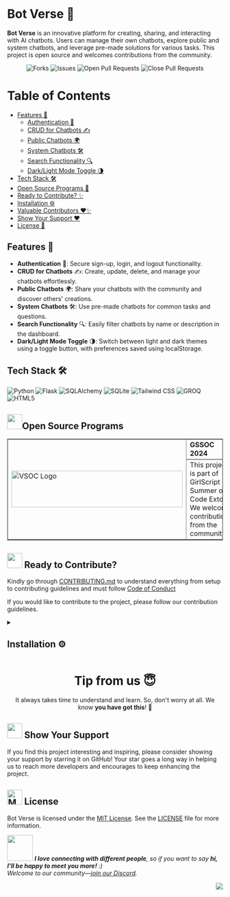 # Bot Verse 🚀

**Bot Verse** is an innovative platform for creating, sharing, and interacting with AI chatbots. Users can manage their own chatbots, explore public and system chatbots, and leverage pre-made solutions for various tasks. This project is open source and welcomes contributions from the community.

<div align = "center"
<img alt="Stars" src="https://img.shields.io/github/stars/kom-senapati/bot-verse?style=flat&logo=github"/>
<img alt="Forks" src="https://img.shields.io/github/forks/kom-senapati/bot-verse?style=flat&logo=github"/>
<img alt="Issues" src="https://img.shields.io/github/issues/kom-senapati/bot-verse?style=flat&logo=github"/>
<img alt="Open Pull Requests" src="https://img.shields.io/github/issues-pr/kom-senapati/bot-verse?style=flat&logo=github"/>
<img alt="Close Pull Requests" src="https://img.shields.io/github/issues-pr-closed/kom-senapati/bot-verse?style=flat&color=green&logo=github"/>
</div>


# Table of Contents

- [Features 🌟](#features-🌟)
  - [Authentication 🔐](#authentication-🔐)
  - [CRUD for Chatbots ✍️](#crud-for-chatbots-✍️)
  - [Public Chatbots 🌍](#public-chatbots-🌍)
  - [System Chatbots 🛠️](#system-chatbots-🛠️)
  - [Search Functionality 🔍](#search-functionality-🔍)
  - [Dark/Light Mode Toggle 🌗](#darklight-mode-toggle-🌗)
- [Tech Stack 🛠️](#tech-stack-🛠️)
- [Open Source Programs 💪](#open-source-programs-💪)
- [Ready to Contribute? ✨](#ready-to-contribute-✨)
- [Installation ⚙️](#installation-⚙️)
- [Valuable Contributors ❤️✨](#our-valuable-contributors-❤️✨)
- [Show Your Support ❤️](#show-your-support-❤️)
- [License 📄](#license-📄)

## Features 🌟

- **Authentication** 🔐: Secure sign-up, login, and logout functionality.
- **CRUD for Chatbots** ✍️: Create, update, delete, and manage your chatbots effortlessly.
- **Public Chatbots** 🌍: Share your chatbots with the community and discover others' creations.
- **System Chatbots** 🛠️: Use pre-made chatbots for common tasks and questions.
- **Search Functionality** 🔍: Easily filter chatbots by name or description in the dashboard.
- **Dark/Light Mode Toggle** 🌗: Switch between light and dark themes using a toggle button, with preferences saved using localStorage.

## Tech Stack 🛠️

![Python](https://img.shields.io/badge/-Python-3776AB?logo=python&logoColor=white)
![Flask](https://img.shields.io/badge/-Flask-000000?logo=flask&logoColor=white)
![SQLAlchemy](https://img.shields.io/badge/-SQLAlchemy-0B0B0B?logo=sqlalchemy&logoColor=white)
![SQLite](https://img.shields.io/badge/-SQLite-003B57?logo=sqlite&logoColor=white)
![Tailwind CSS](https://img.shields.io/badge/-Tailwind%20CSS-38B2AC?logo=tailwind-css&logoColor=white)
![GROQ](https://img.shields.io/badge/-GROQ-006D77?logo=groq&logoColor=white)
![HTML5](https://img.shields.io/badge/-HTML5-E34F26?logo=html5&logoColor=white)

<div>
   <h2><img src="https://fonts.gstatic.com/s/e/notoemoji/latest/1f4aa/512.webp" width="35" height="35" >Open Source Programs</h2>
</div>
<table border="1" cellpadding="10">
    <tr>
        <td rowspan="2">
            <img src="https://gssoc.girlscript.tech/GS_logo_White.svg" alt="VSOC Logo" width="400" height="85">
        </td>
        <td>
            <strong>GSSOC 2024</strong>
        </td>
    </tr>
    <tr>
        <td>
            This project is part of GirlScript Summer of Code Extd. We welcome contributions from the community.
        </td>
    </tr>
</table>

<div>
  <h2><img src="https://fonts.gstatic.com/s/e/notoemoji/latest/1f31f/512.webp" width="35" height="35"> Ready to Contribute?</h2>
</div>

Kindly go through [CONTRIBUTING.md](CONTRIBUTING.md) to understand everything from setup to contributing guidelines and must follow [Code of Conduct](CODE_OF_CONDUCT.md)

If you would like to contribute to the project, please follow our contribution guidelines.

<details>
   <summary><h2>Installation ⚙️</h2></summary>
   
To set up and run Bot Verse locally, follow these steps:

1. **Clone the Repository:**

   ```bash
   git clone https://github.com/kom-senapati/bot-verse.git
   cd bot-verse
   ```

2. **Create a Virtual Environment:**

   ```bash
   python -m venv .venv
   ```

3. **Activate the Virtual Environment:**

   - **On Windows:**

     ```bash
     source .venv/Scripts/activate
     ```

   - **On macOS/Linux:**

     ```bash
     source .venv/bin/activate
     ```

4. **Install Dependencies:**

   ```bash
   pip install -r requirements.txt
   ```

5. **Set Up the Environment Variables:**

   Create a `.env` file in the root directory of the project and add the required environment variables:

   ```
   GROQ_API_KEY=your_groq_api_key
   ```

6. **Initialize the Database:**

   ```bash
   flask db init
   ```

7. **Apply Database Migrations:**

   ```bash
   flask db migrate -m "Initial migration"
   flask db upgrade
   ```

8. **Setup tailwind for styling (Only if any UI changes).**

Download `Tailwind CLI` from official [releases](https://github.com/tailwindlabs/tailwindcss/releases/tag/v3.4.10) page. Make sure you download that accounding to your os. Keep that executor in folder inside the project `/tailwind`. And rename downloaded file to `tailwindcss`.

10. **Only for linux give execution permissions.**

    ```bash
    chmod +x tailwind/tailwindcss
    ```

11. **Run the Python Script to generate styles**

    ```bash
    python build_css.py --watch
    ```

12. **Run the Application:**

    ```bash
    python run.py
    ```

    The application will be available at `http://127.0.0.1:5000`.

</details>

<div align="center">
  <h1>Tip from us 😇</h1>
  <p>It always takes time to understand and learn. So, don't worry at all. We know <b>you have got this</b>! 💪</p>
</div>

<div>
  <h2><img src="https://fonts.gstatic.com/s/e/notoemoji/latest/2764_fe0f/512.webp" width="35" height="35"> Show Your Support</h2>
</div>

If you find this project interesting and inspiring, please consider showing your support by starring it on GitHub! Your star goes a long way in helping us to reach more developers and encourages to keep enhancing the project.

<div>
  <h2><img src="https://raw.githubusercontent.com/Tarikul-Islam-Anik/Telegram-Animated-Emojis/main/Objects/Memo.webp" alt="Memo" width="35" height="35" /> License</h2>
</div>

Bot Verse is licensed under the [MIT License](LICENSE). See the [LICENSE](LICENSE) file for more information.

<img src="https://media.giphy.com/media/LnQjpWaON8nhr21vNW/giphy.gif" width="60"> <em><b>I love connecting with different people</b>, so if you want to say <b>hi, I'll be happy to meet you more!</b> :)<br> Welcome to our community—<a href="https://discord.gg/xhFGrRPvnV" target="_blank">join our Discord</a>.</em>

<a href="#top"><img src="https://img.shields.io/badge/-Back%20to%20Top-red?style=for-the-badge" align="right"/></a>
</details>


